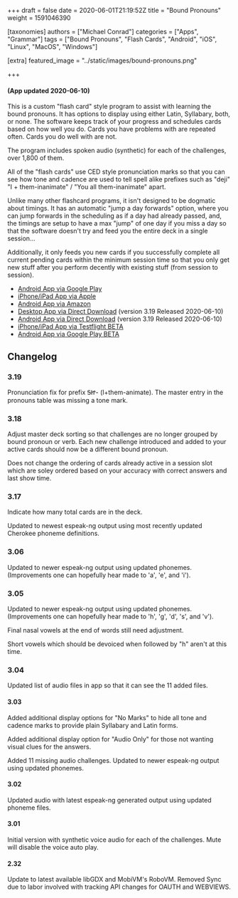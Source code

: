 +++
draft = false
date = 2020-06-01T21:19:52Z
title = "Bound Pronouns"
weight = 1591046390

[taxonomies]
authors = ["Michael Conrad"]
categories = ["Apps", "Grammar"]
tags = ["Bound Pronouns", "Flash Cards", "Android", "iOS", "Linux", "MacOS", "Windows"]

[extra]
featured_image = "../static/images/bound-pronouns.png"

+++

#### (App updated 2020-06-10)

This is a custom "flash card" style program to assist with learning the bound pronouns. It has options to display using either Latin, Syllabary, both, or none. The software keeps track of your progress and schedules cards based on how well you do. Cards you have problems with are repeated often. Cards you do well with are not.

The program includes spoken audio (synthetic) for each of the challenges, over 1,800 of them.

<!-- more -->
  
All of the "flash cards" use CED style pronunciation marks so that you can see how tone and cadence are used to tell spell alike prefixes such as "deji" "I + them-inanimate" / "You all them-inanimate" apart.  
  
Unlike many other flashcard programs, it isn't designed to be dogmatic about timings. It has an automatic "jump a day forwards" option, where you can jump forwards in the scheduling as if a day had already passed, and, the timings are setup to have a max "jump" of one day if you miss a day so that the software doesn't try and feed you the entire deck in a single session...  
  
Additionally, it only feeds you new cards if you successfully complete all current pending cards within the minimum session time so that you only get new stuff after you perform decently with existing stuff (from session to session).

* [Android App via Google Play](https://play.google.com/store/apps/details?id=com.cherokeelessons.bp.android)
* [iPhone/iPad App via Apple](https://apps.apple.com/us/app/cherokee-bound-pronouns/id966667496?ls=1)
* [Android App via Amazon](https://www.amazon.com/gp/product/B00TCP955U)
* [Desktop App via Direct Download](BoundPronouns-3.19.jar) (version 3.19 Released 2020-06-10)
* [Android App via Direct Download](BoundPronouns-3.19-release.apk) (version 3.19 Released 2020-06-10)
* [iPhone/iPad App via Testflight BETA](https://testflight.apple.com/join/EzYA4uQB)
* [Android App via Google Play BETA](https://play.google.com/apps/testing/com.cherokeelessons.bp.android)

## Changelog

### 3.19

Pronunciation fix for prefix ᎦᏥ- (I+them-animate).
The master entry in the pronouns table was missing a tone mark.

### 3.18

Adjust master deck sorting so that challenges are no longer grouped by bound pronoun or verb.
Each new challenge introduced and added to your active cards should now be a different bound pronoun.

Does not change the ordering of cards already active in a session slot which are soley ordered based on
your accuracy with correct answers and last show time.

### 3.17

Indicate how many total cards are in the deck.

Updated to newest espeak-ng output using most recently updated Cherokee phoneme definitions.

### 3.06

Updated to newer espeak-ng output using updated phonemes. (Improvements one can hopefully hear made to 'a', 'e', and 'i').

### 3.05

Updated to newer espeak-ng output using updated phonemes. (Improvements one can hopefully hear made to 'h', 'g', 'd', 's', and 'v').

Final nasal vowels at the end of words still need adjustment.

Short vowels which should be devoiced when followed by "h" aren't at this time.

### 3.04

Updated list of audio files in app so that it can see the 11 added files.

#### 3.03

Added additional display options for "No Marks" to hide all tone and cadence marks to provide plain Syllabary and Latin forms.

Added additional display option for "Audio Only" for those not wanting visual clues for the answers.

Added 11 missing audio challenges. Updated to newer espeak-ng output using updated phonemes.

#### 3.02

Updated audio with latest espeak-ng generated output using updated phoneme files.

#### 3.01

Initial version with synthetic voice audio for each of the challenges. Mute will disable the voice auto play.

#### 2.32

Update to latest available libGDX and MobiVM's RoboVM.
Removed Sync due to labor involved with tracking API changes for OAUTH and WEBVIEWS.